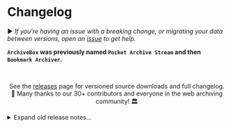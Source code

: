 # Changelog

▶️ *If you're having an issue with a breaking change, or migrating your data between versions, open an [issue](https://github.com/ArchiveBox/ArchiveBox/issues) to get help.*

**`ArchiveBox` was previously named `Pocket Archive Stream` and then `Bookmark Archiver`.**

<br/>

<div align="center">

See the [releases](https://github.com/ArchiveBox/ArchiveBox/releases) page for versioned source downloads and full changelog.  
🍰 Many thanks to our 30+ contributors and everyone in the web archiving community! 🏛

</div>

<details>
<summary>Expand old release notes...</summary>

---

 - v0.4.9 released
   - `pip install archivebox` https://pypi.org/project/archivebox/
   - `docker run archivebox/archivebox` https://hub.docker.com/r/archivebox/archivebox
   - https://archivebox.readthedocs.io/en/latest/
   - https://github.com/ArchiveBox/ArchiveBox/releases
 - easy migration from previous versions
   ```bash
   cd path/to/your/archive/folder
   archivebox init
   archviebox add 'https://example.com'
   archviebox add 'https://getpocket.com/users/USERNAME/feed/all' --depth=1
   ```
 - full transition to Django Sqlite DB with migrations (making upgrades between versions much safer now)
 - maintains an intuitive and helpful CLI that's backwards-compatible with all previous archivebox data versions
 - uses argparse instead of hand-written CLI system: see `archivebox/cli/archivebox.py`
 - new subcommands-based CLI for `archivebox` (see below)
 - new Web UI with pagination, better search, filtering, permissions, and more
 - 30+ assorted bugfixes, new features, and tickets closed
 - for more info, see: https://github.com/ArchiveBox/ArchiveBox/releases/tag/v0.4.9

---

 - v0.2.4 released
 - better archive corruption guards (check structure invariants on every parse & save)
 - remove title prefetching in favor of new FETCH_TITLE archive method
 - slightly improved CLI output for parsing and remote url downloading
 - re-save index after archiving completes to update titles and urls
 - remove redundant derivable data from link json schema
 - markdown link parsing support
 - faster link parsing and better symbol handling using a new compiled URL_REGEX

---

 - v0.2.3 released
 - fixed issues with parsing titles including trailing tags
 - fixed issues with titles defaulting to URLs instead of attempting to fetch
 - fixed issue where bookmark timestamps from RSS would be ignored and current ts used instead
 - fixed issue where ONLY_NEW would overwrite existing links in archive with only new ones
 - fixed lots of issues with URL parsing by using `urllib.parse` instead of hand-written lambdas
 - ignore robots.txt when using wget (ssshhh don't tell anyone 😁)
 - fix RSS parser bailing out when there's whitespace around XML tags
 - fix issue with browser history export trying to run ls on wrong directory

---

 - v0.2.2 released
 - Shaarli RSS export support
 - Fix issues with plain text link parsing including quotes, whitespace, and closing tags in URLs
 - add USER_AGENT to archive.org submissions so they can track archivebox usage
 - remove all icons similar to archive.org branding from archive UI
 - hide some of the noisier youtubedl and wget errors
 - set permissions on youtubedl media folder
 - fix chrome data dir incorrect path and quoting
 - better chrome binary finding
 - show which parser is used when importing links, show progress when fetching titles

---

 - v0.2.1 released with new logo
 - ability to import plain lists of links and almost all other raw filetypes
 - WARC saving support via wget
 - Git repository downloading with git clone
 - Media downloading with youtube-dl (video, audio, subtitles, description, playlist, etc)

---
 - v0.2.0 released with new name
 - [renamed](https://github.com/ArchiveBox/ArchiveBox/issues/108) from **Bookmark Archiver** -> **ArchiveBox**

---
 - v0.1.0 released
 - support for browser history exporting added with `./bin/archivebox-export-browser-history`
 - support for chrome `--dump-dom` to output full page HTML after JS executes

---
 - v0.0.3 released
 - support for chrome `--user-data-dir` to archive sites that need logins
 - fancy individual html & json indexes for each link
 - smartly append new links to existing index instead of overwriting 

---
 - v0.0.2 released
 - proper HTML templating instead of format strings (thanks to https://github.com/bardisty!)
 - refactored into separate files, wip audio & video archiving

---
 - v0.0.1 released
 - Index links now work without nginx url rewrites, archive can now be hosted on github pages
 - added setup.sh script & docstrings & help commands
 - made Chromium the default instead of Google Chrome (yay free software)
 - added [env-variable](https://github.com/ArchiveBox/ArchiveBox/pull/25) configuration (thanks to https://github.com/hannah98!)
 - renamed from **Pocket Archive Stream** -> **Bookmark Archiver**
 - added [Netscape-format](https://github.com/ArchiveBox/ArchiveBox/pull/20) export support (thanks to https://github.com/ilvar!)
 - added [Pinboard-format](https://github.com/ArchiveBox/ArchiveBox/pull/7) export support (thanks to https://github.com/sconeyard!)
 - front-page of HN, oops! apparently I have users to support now :grin:?
 - added Pocket-format export support

---
 - v0.0.0 released: created Pocket Archive Stream 2017/05/05

</details>